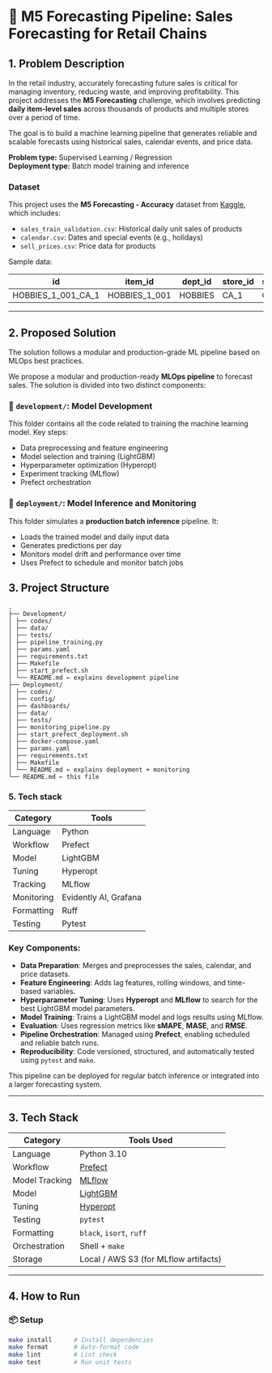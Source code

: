 # 🛒 M5 Forecasting Pipeline: Sales Forecasting for Retail Chains

## 1. Problem Description

In the retail industry, accurately forecasting future sales is critical for managing inventory, reducing waste, and improving profitability. This project addresses the **M5 Forecasting** challenge, which involves predicting **daily item-level sales** across thousands of products and multiple stores over a period of time.

The goal is to build a machine learning pipeline that generates reliable and scalable forecasts using historical sales, calendar events, and price data.

**Problem type:** Supervised Learning / Regression  
**Deployment type:** Batch model training and inference

### Dataset

This project uses the **M5 Forecasting - Accuracy** dataset from [Kaggle](https://www.kaggle.com/competitions/m5-forecasting-accuracy/data), which includes:

- `sales_train_validation.csv`: Historical daily unit sales of products
- `calendar.csv`: Dates and special events (e.g., holidays)
- `sell_prices.csv`: Price data for products

Sample data:

| id                 | item_id       | dept_id | store_id | state_id | d_1 | d_2 | ... |
|--------------------|---------------|---------|----------|----------|-----|-----|-----|
| HOBBIES_1_001_CA_1 | HOBBIES_1_001 | HOBBIES | CA_1     | CA       | 0   | 1   | ... |

---

## 2. Proposed Solution

The solution follows a modular and production-grade ML pipeline based on MLOps best practices.

We propose a modular and production-ready **MLOps pipeline** to forecast sales. The solution is divided into two distinct components:

### 📁 `development/`: Model Development

This folder contains all the code related to training the machine learning model. Key steps:

- Data preprocessing and feature engineering
- Model selection and training (LightGBM)
- Hyperparameter optimization (Hyperopt)
- Experiment tracking (MLflow)
- Prefect orchestration

### 📁 `deployment/`: Model Inference and Monitoring

This folder simulates a **production batch inference** pipeline. It:

- Loads the trained model and daily input data
- Generates predictions per day
- Monitors model drift and performance over time
- Uses Prefect to schedule and monitor batch jobs

## 3. Project Structure
```
.
├── Development/
│ ├── codes/
│ ├── data/
│ ├── tests/
│ ├── pipeline_training.py
│ ├── params.yaml
│ ├── requirements.txt
│ ├── Makefile
│ ├── start_prefect.sh
│ └── README.md ← explains development pipeline
├── Deployment/
│ ├── codes/
│ ├── config/
│ ├── dashboards/
│ ├── data/
│ ├── tests/
│ ├── monitoring_pipeline.py
│ ├── start_prefect_deployment.sh
│ ├── docker-compose.yaml
│ ├── params.yaml
│ ├── requirements.txt
│ ├── Makefile
│ └── README.md ← explains deployment + monitoring
└── README.md ← this file
```

### 5. Tech stack

| Category   | Tools                        |
| ---------- | ---------------------------- |
| Language   | Python                       |
| Workflow   | Prefect                      |
| Model      | LightGBM                     |
| Tuning     | Hyperopt                     |
| Tracking   | MLflow                       |
| Monitoring | Evidently AI, Grafana        |
| Formatting | Ruff                         |
| Testing    | Pytest                       |



### Key Components:

- **Data Preparation**: Merges and preprocesses the sales, calendar, and price datasets.
- **Feature Engineering**: Adds lag features, rolling windows, and time-based variables.
- **Hyperparameter Tuning**: Uses **Hyperopt** and **MLflow** to search for the best LightGBM model parameters.
- **Model Training**: Trains a LightGBM model and logs results using MLflow.
- **Evaluation**: Uses regression metrics like **sMAPE**, **MASE**, and **RMSE**.
- **Pipeline Orchestration**: Managed using **Prefect**, enabling scheduled and reliable batch runs.
- **Reproducibility**: Code versioned, structured, and automatically tested using `pytest` and `make`.

This pipeline can be deployed for regular batch inference or integrated into a larger forecasting system.

---

## 3. Tech Stack

| Category       | Tools Used |
|----------------|------------|
| Language       | Python 3.10 |
| Workflow       | [Prefect](https://www.prefect.io) |
| Model Tracking | [MLflow](https://mlflow.org) |
| Model          | [LightGBM](https://lightgbm.readthedocs.io/en/latest/) |
| Tuning         | [Hyperopt](https://github.com/hyperopt/hyperopt) |
| Testing        | `pytest` |
| Formatting     | `black`, `isort`, `ruff` |
| Orchestration  | Shell + `make` |
| Storage        | Local / AWS S3 (for MLflow artifacts) |

---

## 4. How to Run

### 📦 Setup

```bash
make install      # Install dependencies
make format       # Auto-format code
make lint         # Lint check
make test         # Run unit tests
```
